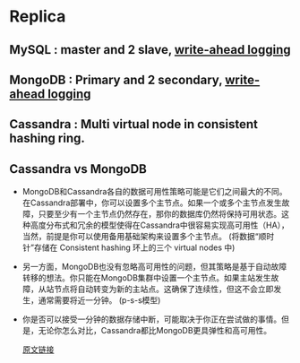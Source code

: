 # Replica

## MySQL : master and 2 slave, [write-ahead logging](https://en.wikipedia.org/wiki/Write-ahead_logging)

## MongoDB : Primary and 2 secondary, [write-ahead logging](https://en.wikipedia.org/wiki/Write-ahead_logging)

## Cassandra : Multi virtual node in consistent hashing ring.

## Cassandra vs MongoDB

* MongoDB和Cassandra各自的数据可用性策略可能是它们之间最大的不同。 在Cassandra部署中，你可以设置多个主节点。如果一个或多个主节点发生故障，只要至少有一个主节点仍然存在，那你的数据库仍然将保持可用状态。这种高度分布式和冗余的模型使得在Cassandra中很容易实现高可用性（HA），当然，前提是你可以使用备用基础架构来设置多个主节点。 \(将数据“顺时针”存储在 Consistent hashing 环上的三个 virtual nodes 中\)
* 另一方面，MongoDB也没有忽略高可用性的问题，但其策略是基于自动故障转移的想法。你只能在MongoDB集群中设置一个主节点。如果主站发生故障，从站节点将自动转变为新的主站点。这确保了连续性，但这不会立即发生，通常需要将近一分钟。 \(p-s-s模型\)
* 你是否可以接受一分钟的数据存储中断，可能取决于你正在尝试做的事情。但是，无论你怎么对比，Cassandra都比MongoDB更具弹性和高可用性。

  [原文链接](https://searchdatabase.techtarget.com.cn/7-23287/)

